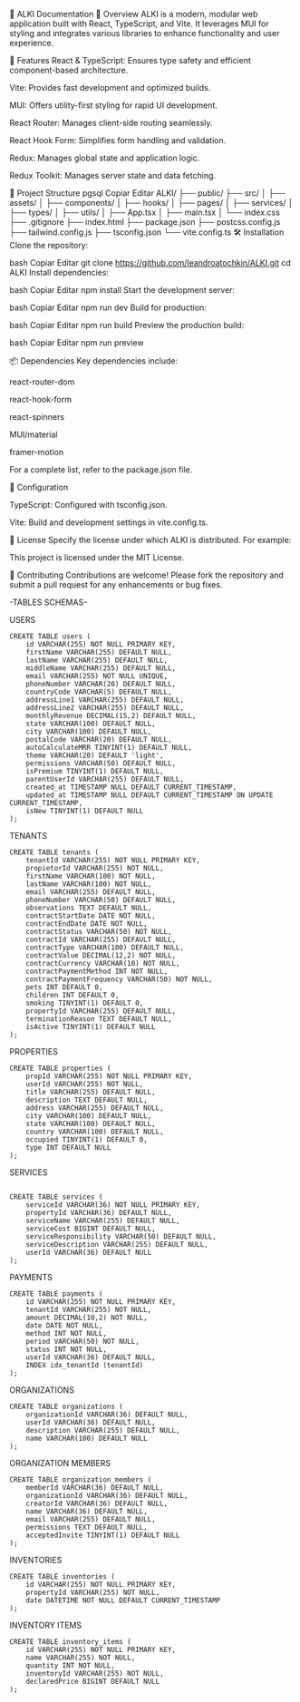 📘 ALKI Documentation
🧠 Overview
ALKI is a modern, modular web application built with React, TypeScript, and Vite. It leverages MUI for styling and integrates various libraries to enhance functionality and user experience.

🚀 Features
React & TypeScript: Ensures type safety and efficient component-based architecture.

Vite: Provides fast development and optimized builds.

MUI: Offers utility-first styling for rapid UI development.

React Router: Manages client-side routing seamlessly.

React Hook Form: Simplifies form handling and validation.

Redux: Manages global state and application logic.

Redux Toolkit: Manages server state and data fetching.



📁 Project Structure
pgsql
Copiar
Editar
ALKI/
├── public/
├── src/
│   ├── assets/
│   ├── components/
│   ├── hooks/
│   ├── pages/
│   ├── services/
│   ├── types/
│   ├── utils/
│   ├── App.tsx
│   ├── main.tsx
│   └── index.css
├── .gitignore
├── index.html
├── package.json
├── postcss.config.js
├── tailwind.config.js
├── tsconfig.json
└── vite.config.ts
🛠️ Installation
Clone the repository:

bash
Copiar
Editar
git clone https://github.com/leandroatochkin/ALKI.git
cd ALKI
Install dependencies:

bash
Copiar
Editar
npm install
Start the development server:

bash
Copiar
Editar
npm run dev
Build for production:

bash
Copiar
Editar
npm run build
Preview the production build:

bash
Copiar
Editar
npm run preview


📦 Dependencies
Key dependencies include:



react-router-dom

react-hook-form

react-spinners

MUI/material

framer-motion


For a complete list, refer to the package.json file.

🔧 Configuration

TypeScript: Configured with tsconfig.json.

Vite: Build and development settings in vite.config.ts.

📄 License
Specify the license under which ALKI is distributed. For example:

This project is licensed under the MIT License.

🤝 Contributing
Contributions are welcome! Please fork the repository and submit a pull request for any enhancements or bug fixes.


-TABLES SCHEMAS-

USERS

```
CREATE TABLE users (
    id VARCHAR(255) NOT NULL PRIMARY KEY,
    firstName VARCHAR(255) DEFAULT NULL,
    lastName VARCHAR(255) DEFAULT NULL,
    middleName VARCHAR(255) DEFAULT NULL,
    email VARCHAR(255) NOT NULL UNIQUE,
    phoneNumber VARCHAR(20) DEFAULT NULL,
    countryCode VARCHAR(5) DEFAULT NULL,
    addressLine1 VARCHAR(255) DEFAULT NULL,
    addressLine2 VARCHAR(255) DEFAULT NULL,
    monthlyRevenue DECIMAL(15,2) DEFAULT NULL,
    state VARCHAR(100) DEFAULT NULL,
    city VARCHAR(100) DEFAULT NULL,
    postalCode VARCHAR(20) DEFAULT NULL,
    autoCalculateMRR TINYINT(1) DEFAULT NULL,
    theme VARCHAR(20) DEFAULT 'light',
    permissions VARCHAR(50) DEFAULT NULL,
    isPremium TINYINT(1) DEFAULT NULL,
    parentUserId VARCHAR(255) DEFAULT NULL,
    created_at TIMESTAMP NULL DEFAULT CURRENT_TIMESTAMP,
    updated_at TIMESTAMP NULL DEFAULT CURRENT_TIMESTAMP ON UPDATE CURRENT_TIMESTAMP,
    isNew TINYINT(1) DEFAULT NULL
);
```

TENANTS
```
CREATE TABLE tenants (
    tenantId VARCHAR(255) NOT NULL PRIMARY KEY,
    propietorId VARCHAR(255) NOT NULL,
    firstName VARCHAR(100) NOT NULL,
    lastName VARCHAR(100) NOT NULL,
    email VARCHAR(255) DEFAULT NULL,
    phoneNumber VARCHAR(50) DEFAULT NULL,
    observations TEXT DEFAULT NULL,
    contractStartDate DATE NOT NULL,
    contractEndDate DATE NOT NULL,
    contractStatus VARCHAR(50) NOT NULL,
    contractId VARCHAR(255) DEFAULT NULL,
    contractType VARCHAR(100) DEFAULT NULL,
    contractValue DECIMAL(12,2) NOT NULL,
    contractCurrency VARCHAR(10) NOT NULL,
    contractPaymentMethod INT NOT NULL,
    contractPaymentFrequency VARCHAR(50) NOT NULL,
    pets INT DEFAULT 0,
    children INT DEFAULT 0,
    smoking TINYINT(1) DEFAULT 0,
    propertyId VARCHAR(255) DEFAULT NULL,
    terminationReason TEXT DEFAULT NULL,
    isActive TINYINT(1) DEFAULT NULL
);
```

PROPERTIES
```
CREATE TABLE properties (
    propId VARCHAR(255) NOT NULL PRIMARY KEY,
    userId VARCHAR(255) NOT NULL,
    title VARCHAR(255) DEFAULT NULL,
    description TEXT DEFAULT NULL,
    address VARCHAR(255) DEFAULT NULL,
    city VARCHAR(100) DEFAULT NULL,
    state VARCHAR(100) DEFAULT NULL,
    country VARCHAR(100) DEFAULT NULL,
    occupied TINYINT(1) DEFAULT 0,
    type INT DEFAULT NULL
);
```

SERVICES
```

CREATE TABLE services (
    serviceId VARCHAR(36) NOT NULL PRIMARY KEY,
    propertyId VARCHAR(36) DEFAULT NULL,
    serviceName VARCHAR(255) DEFAULT NULL,
    serviceCost BIGINT DEFAULT NULL,
    serviceResponsibility VARCHAR(50) DEFAULT NULL,
    serviceDescription VARCHAR(255) DEFAULT NULL,
    userId VARCHAR(36) DEFAULT NULL
);
```

PAYMENTS
```
CREATE TABLE payments (
    id VARCHAR(255) NOT NULL PRIMARY KEY,
    tenantId VARCHAR(255) NOT NULL,
    amount DECIMAL(10,2) NOT NULL,
    date DATE NOT NULL,
    method INT NOT NULL,
    period VARCHAR(50) NOT NULL,
    status INT NOT NULL,
    userId VARCHAR(36) DEFAULT NULL,
    INDEX idx_tenantId (tenantId)
);
```

ORGANIZATIONS
```
CREATE TABLE organizations (
    organizationId VARCHAR(36) DEFAULT NULL,
    userId VARCHAR(36) DEFAULT NULL,
    description VARCHAR(255) DEFAULT NULL,
    name VARCHAR(100) DEFAULT NULL
);
```

ORGANIZATION MEMBERS
```
CREATE TABLE organization_members (
    memberId VARCHAR(36) DEFAULT NULL,
    organizationId VARCHAR(36) DEFAULT NULL,
    creatorId VARCHAR(36) DEFAULT NULL,
    name VARCHAR(36) DEFAULT NULL,
    email VARCHAR(255) DEFAULT NULL,
    permissions TEXT DEFAULT NULL,
    acceptedInvite TINYINT(1) DEFAULT NULL
);
```

INVENTORIES
```
CREATE TABLE inventories (
    id VARCHAR(255) NOT NULL PRIMARY KEY,
    propertyId VARCHAR(255) NOT NULL,
    date DATETIME NOT NULL DEFAULT CURRENT_TIMESTAMP
);
```

INVENTORY ITEMS
```
CREATE TABLE inventory_items (
    id VARCHAR(255) NOT NULL PRIMARY KEY,
    name VARCHAR(255) NOT NULL,
    quantity INT NOT NULL,
    inventoryId VARCHAR(255) NOT NULL,
    declaredPrice BIGINT DEFAULT NULL
);
```